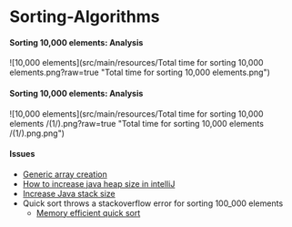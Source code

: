 # Sorting-Algorithms 

#### Sorting 10,000 elements: Analysis
![10,000 elements](src/main/resources/Total time for sorting 10,000 elements.png?raw=true "Total time for sorting 10,000 elements.png")

#### Sorting 10,000 elements: Analysis
![10,000 elements](src/main/resources/Total time for sorting 10,000 elements /(1/).png?raw=true "Total time for sorting 10,000 elements /(1/).png.png")




#### Issues
* [Generic array creation](https://stackoverflow.com/questions/7131652/generic-array-creation-error/23034391)
* [How to increase java heap size in intelliJ](https://www.jetbrains.com/help/idea/increasing-memory-heap.html)
* [Increase Java stack size](https://stackoverflow.com/questions/3700459/how-to-increase-the-java-stack-size)
* Quick sort throws a stackoverflow error for sorting 100_000 elements
    * [Memory efficient quick sort](https://stackoverflow.com/questions/33884057/quick-sort-stackoverflow-error-for-large-arrays)
